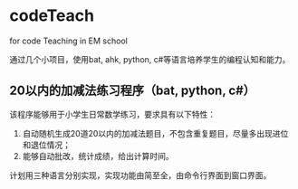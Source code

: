 # codeTeach
for code Teaching in EM school

通过几个小项目，使用bat, ahk, python, c#等语言培养学生的编程认知和能力。

## 20以内的加减法练习程序（bat, python, c#）

该程序能够用于小学生日常数学练习，要求具有以下特性：
1. 自动随机生成20道20以内的加减法题目，不包含重复题目，尽量多出现进位和退位情况；
2. 能够自动批改，统计成绩，给出计算时间。

计划用三种语言分别实现，实现功能由简至全，由命令行界面到窗口界面。
